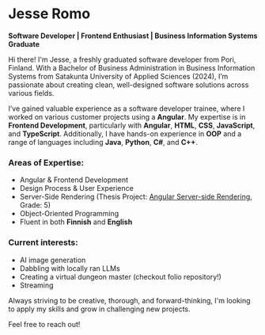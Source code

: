 # Jesse Romo

**Software Developer | Frontend Enthusiast | Business Information Systems Graduate**

Hi there! I'm Jesse, a freshly graduated software developer from Pori, Finland. With a Bachelor of Business Administration in Business Information Systems from Satakunta University of Applied Sciences (2024), I’m passionate about creating clean, well-designed software solutions across various fields.

I’ve gained valuable experience as a software developer trainee, where I worked on various customer projects using a **Angular**. My expertise is in **Frontend Development**, particularly with **Angular**, **HTML**, **CSS**, **JavaScript**, and **TypeScript**. Additionally, I have hands-on experience in **OOP** and a range of languages including **Java**, **Python**, **C#**, and **C++**.

### Areas of Expertise:
- Angular & Frontend Development
- Design Process & User Experience
- Server-Side Rendering (Thesis Project: [Angular Server-side Rendering](https://urn.fi/URN:NBN:fi:amk-202404045700), Grade: 5)
- Object-Oriented Programming
- Fluent in both **Finnish** and **English**


### Current interests:
- AI image generation
- Dabbling with locally ran LLMs
- Creating a virtual dungeon master (checkout folio repository!)
- Streaming

  
Always striving to be creative, thorough, and forward-thinking, I'm looking to apply my skills and grow in challenging new projects.

Feel free to reach out!
